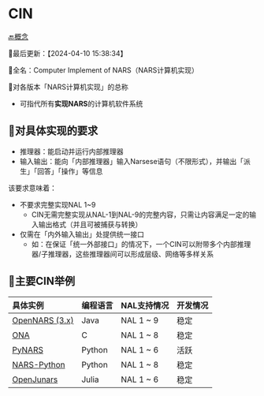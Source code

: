 # CIN

[🔙概念](./doc.md)

📍最后更新：【2024-04-10 15:38:34】

📄全名：Computer Implement of NARS（NARS计算机实现）

🎯对各版本「NARS计算机实现」的总称

- 可指代所有**实现NARS**的计算机软件系统

## 📌对具体实现的要求

- 推理器：能启动并运行内部推理器
- 输入输出：能向「内部推理器」输入Narsese语句（不限形式），并输出「派生」「回答」「操作」等信息

该要求意味着：

- 不要求完整实现NAL 1~9
  - CIN无需完整实现从NAL-1到NAL-9的完整内容，只需让内容满足一定的输入输出格式（并且可被捕获与转换）
- 仅需在「内外输入输出」处提供统一接口
  - 如：在保证「统一外部接口」的情况下，一个CIN可以附带多个内部推理器/子推理器，这些推理器间可以形成层级、网络等多样关系

## 📄主要CIN举例

|具体实例|编程语言|NAL支持情况|开发情况|
|:--|:--|:--|:--|
|[OpenNARS (3.x)](https://github.com/opennars/opennars) |Java|NAL 1 ~ 9|稳定|
|[ONA](https://github.com/opennars/OpenNARS-for-Applications) |C|NAL 1 ~ 8|稳定|
|[PyNARS](https://github.com/bowen-xu/PyNARS) |Python|NAL 1 ~ 6|活跃|
|[NARS-Python](https://github.com/ccrock4t/NARS-Python) |Python|NAL 1 ~ 8|稳定|
|[OpenJunars](https://github.com/AIxer/OpenJunars) |Julia|NAL 1 ~ 6|稳定|
